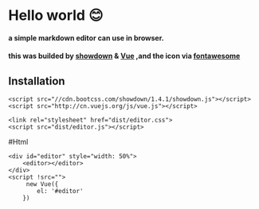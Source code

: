# Hello world 😊
####  a simple markdown editor can use in browser.
#### this was builded by [showdown](https://github.com/showdownjs/showdown "Title")  & [Vue](https://github.com/vuejs/vue "Title") ,and the icon via [fontawesome](http://fontawesome.io/ "Title")
## Installation
```
<script src="//cdn.bootcss.com/showdown/1.4.1/showdown.js"></script>
<script src="http://cn.vuejs.org/js/vue.js"></script>
```
```
<link rel="stylesheet" href="dist/editor.css">
<script src="dist/editor.js"></script>

```
#Html
```
<div id="editor" style="width: 50%">
    <editor></editor>
</div>
<script !src="">
     new Vue({
        el: '#editor'
    })
```